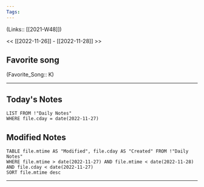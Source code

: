 ```yaml
---
Tags:
---
```

(Links:: [[2021-W48]])

<< [[2022-11-26]] - [[2022-11-28]] >>
## Favorite song
(Favorite_Song:: K)
___
## Today's Notes
```dataview
LIST FROM !"Daily Notes"
WHERE file.cday = date(2022-11-27)
```
## Modified Notes
```dataview
TABLE file.mtime AS "Modified", file.cday AS "Created" FROM !"Daily Notes" 
WHERE file.mtime > date(2022-11-27) AND file.mtime < date(2022-11-28) AND file.cday < date(2022-11-27)
SORT file.mtime desc
```
___
